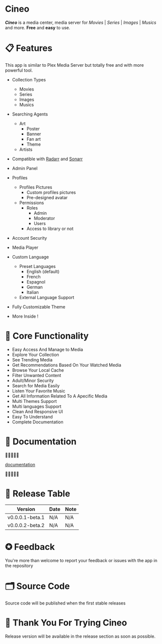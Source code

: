 # Cineo

___Cineo___ is a media center, media server for _Movies_ | _Series_ | _Images_ | _Musics_ and more. __Free__ and __easy__ to use.

# 📋 Features
This app is similar to Plex Media Server but totally free and with more powerful tool.
- Collection Types
  - Movies
  - Series
  - Images
  - Musics
- Searching Agents
  - Art
    - Poster
    - Banner
    - Fan art
    - Theme
  - Artists
- Compatible with [Radarr](https://radarr.video/) and [Sonarr](https://sonarr.tv/)
- Admin Panel
- Profiles
  - Profiles Pictures
    - Custom profiles pictures
    - Pre-designed avatar
  - Permissions
    - Roles
      - Admin
      - Moderator
      - Users
    - Access to library or not
- Account Security
- Media Player
- Custom Language
  - Preset Languages
    - English (default)
    - French
    - Espagnol
    - German
    - Italian 
  - External Language Support
- Fully Customizable Theme

- More Inside !

# 🧰 Core Functionality
- Easy Access And Manage to Media
- Explore Your Collection
- See Trending Media
- Get Recommendations Based On Your Watched Media
- Browse Your Local Cache
- Filter Unwanted Content
- Adult/Minor Security
- Search for Media Easily
- Listen Your Favorite Music
- Get All Information Related To A Apecific Media
- Multi Themes Support
- Multi languages Support
- Clean And Responsive UI
- Easy To Understand
- Complete Documentation

# 🧭 Documentation
🔽🔽🔽🔽🔽

[documentation]()

🔼🔼🔼🔼🔼

# 📅 Release Table

 Version | Date | Note 
 --------|------|-----
 v0.0.0.1-beta.1|N/A|N/A
 v0.0.0.2-beta.2|N/A|N/A

# ✪ Feedback
You're more than welcome to report your feedback or issues with the app in the repository

# 🗂 Source Code
Source code will be published when the first stable releases

# 💟 Thank You For Trying Cineo
Release version will be available in the release section as soon as possible.